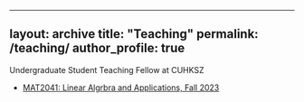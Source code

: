 <!-- ---
title: "Teaching experience 1"
collection: teaching
type: "Undergraduate course"
permalink: /teaching/2014-spring-teaching-1
venue: "University 1, Department"
date: 2014-01-01
location: "City, Country"
---

This is a description of a teaching experience. You can use markdown like any other post.

Heading 1
======

Heading 2
======

Heading 3
====== -->
---
layout: archive
title: "Teaching"
permalink: /teaching/
author_profile: true
---

Undergraduate Student Teaching Fellow at CUHKSZ 
- [MAT2041: Linear Algrbra and Applications, Fall 2023](https://yijiezcn.github.io/MAT2041-23F/)